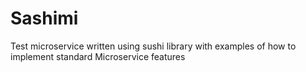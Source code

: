 # Sashimi
Test microservice written using sushi library with examples of how to implement standard Microservice features
